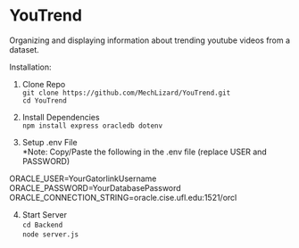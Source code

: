 # YouTrend
Organizing and displaying information about trending youtube videos from a dataset. 

Installation:

1. Clone Repo <br/>
```git clone https://github.com/MechLizard/YouTrend.git``` <br/>
```cd YouTrend```

2. Install Dependencies <br/>
```npm install express oracledb dotenv```

3. Setup .env File <br/>
*Note: Copy/Paste the following in the .env file (replace USER and PASSWORD)

ORACLE_USER=YourGatorlinkUsername <br/>
ORACLE_PASSWORD=YourDatabasePassword <br/>
ORACLE_CONNECTION_STRING=oracle.cise.ufl.edu:1521/orcl

4. Start Server <br/>
```cd Backend``` <br/>
```node server.js``` 
